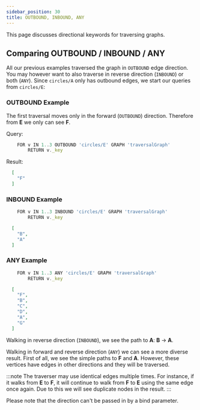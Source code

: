 ```yaml
---
sidebar_position: 30
title: OUTBOUND, INBOUND, ANY
---
```


This page discusses directional keywords for traversing graphs.

## Comparing OUTBOUND / INBOUND / ANY

All our previous examples traversed the graph in `OUTBOUND` edge direction. You may however want to also traverse in reverse direction (`INBOUND`) or both (`ANY`). Since `circles/A` only has outbound edges, we start our queries from `circles/E`:

### OUTBOUND Example

The first traversal moves only in the forward (`OUTBOUND`) direction. Therefore from **E** we only can see **F**.

Query:

```js
    FOR v IN 1..3 OUTBOUND 'circles/E' GRAPH 'traversalGraph'
        RETURN v._key
```

Result:

```json
  [
    "F"
  ]
```

### INBOUND Example

```js
    FOR v IN 1..3 INBOUND 'circles/E' GRAPH 'traversalGraph'
        RETURN v._key
```

```json
  [
    "B",
    "A"
  ]
```

### ANY Example

```js
    FOR v IN 1..3 ANY 'circles/E' GRAPH 'traversalGraph'
        RETURN v._key
```

```json
  [
    "F",
    "B",
    "C",
    "D",
    "A",
    "G"
  ]
```

 Walking in reverse direction (`INBOUND`), we see the path to **A**: **B** → **A**.

Walking in forward and reverse direction (`ANY`) we can see a more diverse result. First of all, we see the simple paths to **F** and **A**. However, these vertices have edges in other directions and they will be traversed.

:::note
The traverser may use identical edges multiple times. For instance, if it walks from **E** to **F**, it will continue to walk from **F** to **E** using the same edge once again. Due to this we will see duplicate nodes in the result.
:::

Please note that the direction can't be passed in by a bind parameter.